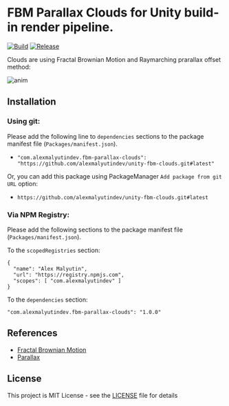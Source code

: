 FBM Parallax Clouds for Unity build-in render pipeline.
==========

[![Build](https://github.com/alexmalyutindev/unity-fbm-clouds/actions/workflows/upm-ci.yml/badge.svg)](https://github.com/alexmalyutindev/unity-fbm-clouds/actions/workflows/upm-ci.yml)
[![Release](https://img.shields.io/github/v/release/alexmalyutindev/unity-fbm-clouds)](https://github.com/alexmalyutindev/unity-fbm-clouds/releases)

Clouds are using Fractal Brownian Motion and Raymarching prarallax offset method:

![anim](https://github.com/alexmalyutindev/unity-fbm-clouds-buildin/blob/master/Recordings/gif_animation_001.gif)

Installation
------------
### Using git: 
Please add the following line to `dependencies` sections to the package manifest file (`Packages/manifest.json`).

- `"com.alexmalyutindev.fbm-parallax-clouds": "https://github.com/alexmalyutindev/unity-fbm-clouds.git#latest"`

Or, you can add this package using PackageManager `Add package from git URL` option:

- `https://github.com/alexmalyutindev/unity-fbm-clouds.git#latest`

### Via NPM Registry:
Please add the following sections to the package manifest file (`Packages/manifest.json`).

To the `scopedRegistries` section:

```
{
  "name": "Alex Malyutin",
  "url": "https://registry.npmjs.com",
  "scopes": [ "com.alexmalyutindev" ]
}
```

To the `dependencies` section:

```
"com.alexmalyutindev.fbm-parallax-clouds": "1.0.0"
```

References
----------

- [Fractal Brownian Motion](https://thebookofshaders.com/13/)
- [Parallax](https://catlikecoding.com/unity/tutorials/rendering/part-20/)

License
-------
This project is MIT License - see the [LICENSE](LICENSE.md) file for details
